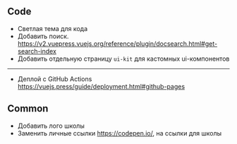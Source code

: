 ## Code

- Светлая тема для кода
- Добавить поиск. https://v2.vuepress.vuejs.org/reference/plugin/docsearch.html#get-search-index
- Добавить отдельную страницу `ui-kit` для кастомных ui-компонентов

---

- Деплой с GitHub Actions https://vuejs.press/guide/deployment.html#github-pages

## Common

- Добавить лого школы
- Заменить личные ссылки https://codepen.io/, на ссылки для школы
